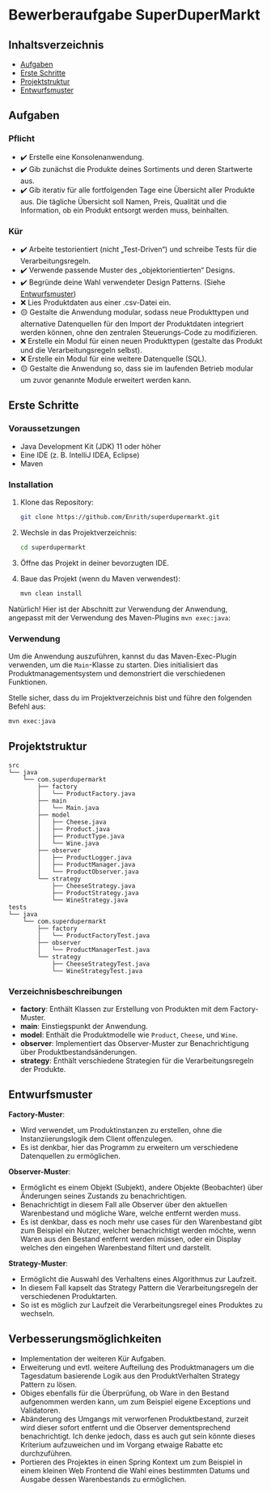 # Bewerberaufgabe SuperDuperMarkt

## Inhaltsverzeichnis

- [Aufgaben](#aufgaben)
- [Erste Schritte](#erste-schritte)
- [Projektstruktur](#projektstruktur)
- [Entwurfsmuster](#entwurfsmuster)

## Aufgaben
### Pflicht
- ✔️ Erstelle eine Konsolenanwendung.
- ✔️ Gib zunächst die Produkte deines Sortiments und deren Startwerte aus.
- ✔️ Gib iterativ für alle fortfolgenden Tage eine Übersicht aller Produkte aus. Die tägliche Übersicht
soll Namen, Preis, Qualität und die Information, ob ein Produkt entsorgt werden muss,
beinhalten.
### Kür
- ✔️ Arbeite testorientiert (nicht „Test-Driven“) und schreibe Tests für die Verarbeitungsregeln.
- ✔️ Verwende passende Muster des „objektorientierten“ Designs.
- ✔️ Begründe deine Wahl verwendeter Design Patterns. (Siehe [Entwurfsmuster](#entwurfsmuster))
- ❌ Lies Produktdaten aus einer .csv-Datei ein.
- 🟡 Gestalte die Anwendung modular, sodass neue Produkttypen und alternative Datenquellen für
den Import der Produktdaten integriert werden können, ohne den zentralen Steuerungs-Code
zu modifizieren.
- ❌ Erstelle ein Modul für einen neuen Produkttypen (gestalte das Produkt und die
Verarbeitungsregeln selbst).
- ❌ Erstelle ein Modul für eine weitere Datenquelle (SQL).
- 🟡 Gestalte die Anwendung so, dass sie im laufenden Betrieb modular um zuvor genannte Module
erweitert werden kann.

## Erste Schritte

### Voraussetzungen

- Java Development Kit (JDK) 11 oder höher
- Eine IDE (z. B. IntelliJ IDEA, Eclipse)
- Maven

### Installation

1. Klone das Repository:
   ```bash
   git clone https://github.com/Enrith/superdupermarkt.git
   ```
2. Wechsle in das Projektverzeichnis:
   ```bash
   cd superdupermarkt
   ```
3. Öffne das Projekt in deiner bevorzugten IDE.

4. Baue das Projekt (wenn du Maven verwendest):
   ```bash
   mvn clean install
   ```

Natürlich! Hier ist der Abschnitt zur Verwendung der Anwendung, angepasst mit der Verwendung des Maven-Plugins `mvn exec:java`:

### Verwendung

Um die Anwendung auszuführen, kannst du das Maven-Exec-Plugin verwenden, um die `Main`-Klasse zu starten. Dies initialisiert das Produktmanagementsystem und demonstriert die verschiedenen Funktionen.

Stelle sicher, dass du im Projektverzeichnis bist und führe den folgenden Befehl aus:

```bash
mvn exec:java
```

## Projektstruktur

```
src
└── java
    └── com.superdupermarkt
        ├── factory
        │   └── ProductFactory.java
        ├── main
        │   └── Main.java
        ├── model
        │   ├── Cheese.java
        │   ├── Product.java
        │   ├── ProductType.java
        │   └── Wine.java
        ├── observer
        │   ├── ProductLogger.java
        │   ├── ProductManager.java
        │   └── ProductObserver.java
        └── strategy
            ├── CheeseStrategy.java
            ├── ProductStrategy.java
            └── WineStrategy.java
tests
└── java
    └── com.superdupermarkt
        ├── factory
        │   └── ProductFactoryTest.java
        ├── observer
        │   └── ProductManagerTest.java
        └── strategy
            ├── CheeseStrategyTest.java
            └── WineStrategyTest.java
```

### Verzeichnisbeschreibungen

- **factory**: Enthält Klassen zur Erstellung von Produkten mit dem Factory-Muster.
- **main**: Einstiegspunkt der Anwendung.
- **model**: Enthält die Produktmodelle wie `Product`, `Cheese`, und `Wine`.
- **observer**: Implementiert das Observer-Muster zur Benachrichtigung über Produktbestandsänderungen.
- **strategy**: Enthält verschiedene Strategien für die Verarbeitungsregeln der Produkte.

## Entwurfsmuster

**Factory-Muster**:
- Wird verwendet, um Produktinstanzen zu erstellen, ohne die Instanziierungslogik dem Client offenzulegen.
- Es ist denkbar, hier das Programm zu erweitern um verschiedene Datenquellen zu ermöglichen.

**Observer-Muster**: 
- Ermöglicht es einem Objekt (Subjekt), andere Objekte (Beobachter) über Änderungen seines Zustands zu benachrichtigen.
- Benachrichtigt in diesem Fall alle Observer über den aktuellen Warenbestand und mögliche Ware, welche entfernt werden muss.
- Es ist denkbar, dass es noch mehr use cases für den Warenbestand gibt zum Beispiel ein Nutzer, welcher benachrichtigt werden möchte, wenn Waren aus den Bestand entfernt werden müssen, oder ein Display welches den eingehen Warenbestand filtert und darstellt.

**Strategy-Muster**:
- Ermöglicht die Auswahl des Verhaltens eines Algorithmus zur Laufzeit.
- In diesem Fall kapselt das Strategy Pattern die Verarbeitungsregeln der verschiedenen Produktarten.
- So ist es möglich zur Laufzeit die Verarbeitungsregel eines Produktes zu wechseln.

## Verbesserungsmöglichkeiten
- Implementation der weiteren Kür Aufgaben.
- Erweiterung und evtl. weitere Aufteilung des Produktmanagers um die Tagesdatum basierende Logik aus den ProduktVerhalten Strategy Pattern zu lösen.
- Obiges ebenfalls für die Überprüfung, ob Ware in den Bestand aufgenommen werden kann, um zum Beispiel eigene Exceptions und Validatoren.
- Abänderung des Umgangs mit verworfenen Produktbestand, zurzeit wird dieser sofort entfernt und die Observer dementsprechend benachrichtigt.
Ich denke jedoch, dass es auch gut sein könnte dieses Kriterium aufzuweichen und im Vorgang etwaige Rabatte etc durchzuführen.
- Portieren des Projektes in einen Spring Kontext um zum Beispiel in einem kleinen Web Frontend die Wahl eines bestimmten Datums und Ausgabe dessen Warenbestands zu ermöglichen.
